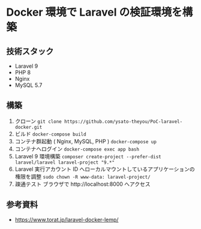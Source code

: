 # Docker 環境で Laravel の検証環境を構築

## 技術スタック

* Laravel 9
* PHP 8
* Nginx
* MySQL 5.7

## 構築

1. クローン
    `git clone https://github.com/ysato-theyou/PoC-laravel-docker.git`
2. ビルド
    `docker-compose build`
3. コンテナ群起動 ( Nginx, MySQL, PHP )
    `docker-compose up`
4. コンテナへログイン
   `docker-compose exec app bash`
5. Laravel 9 環境構築
    `composer create-project --prefer-dist laravel/laravel laravel-project "9.*"`
6. Laravel 実行アカウント ID へローカルマウントしているアプリケーションの権限を調整
   `sudo chown -R www-data: laravel-project/`
7. 疎通テスト
    ブラウザで http://localhost:8000 へアクセス

## 参考資料
* https://www.torat.jp/laravel-docker-lemp/
 